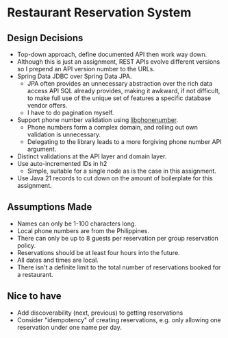 # Restaurant Reservation System

## Design Decisions

- Top-down approach, define documented API then work way down.
- Although this is just an assignment, REST APIs evolve different versions so I prepend an API version number to the
  URLs.
- Spring Data JDBC over Spring Data JPA.
    - JPA often provides an unnecessary abstraction over the rich data access API SQL
      already provides, making it awkward, if not difficult, to make full use of the unique set of features a specific
      database vendor offers.
    - I have to do pagination myself.
- Support phone number validation using [libphonenumber](https://github.com/google/libphonenumber).
    - Phone numbers form a complex domain, and rolling out own validation is unnecessary.
    - Delegating to the library leads to a more forgiving phone number API argument.
- Distinct validations at the API layer and domain layer.
- Use auto-incremented IDs in h2
    - Simple, suitable for a single node as is the case in this assignment.
- Use Java 21 records to cut down on the amount of boilerplate for this assignment.

## Assumptions Made

- Names can only be 1-100 characters long.
- Local phone numbers are from the Philippines.
- There can only be up to 8 guests per reservation per group reservation policy.
- Reservations should be at least four hours into the future.
- All dates and times are local.
- There isn't a definite limit to the total number of reservations booked for a restaurant.

## Nice to have

- Add discoverability (next, previous) to getting reservations
- Consider "idempotency" of creating reservations, e.g. only allowing one reservation under one name per day. 
